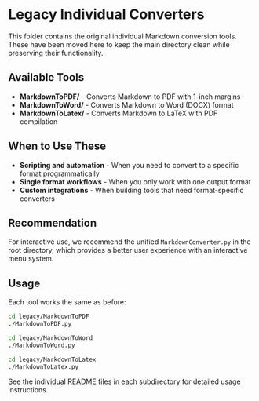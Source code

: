 # Legacy Individual Converters

This folder contains the original individual Markdown conversion tools. These have been moved here to keep the main directory clean while preserving their functionality.

## Available Tools

- **MarkdownToPDF/** - Converts Markdown to PDF with 1-inch margins
- **MarkdownToWord/** - Converts Markdown to Word (DOCX) format
- **MarkdownToLatex/** - Converts Markdown to LaTeX with PDF compilation

## When to Use These

- **Scripting and automation** - When you need to convert to a specific format programmatically
- **Single format workflows** - When you only work with one output format
- **Custom integrations** - When building tools that need format-specific converters

## Recommendation

For interactive use, we recommend the unified `MarkdownConverter.py` in the root directory, which provides a better user experience with an interactive menu system.

## Usage

Each tool works the same as before:

```bash
cd legacy/MarkdownToPDF
./MarkdownToPDF.py

cd legacy/MarkdownToWord  
./MarkdownToWord.py

cd legacy/MarkdownToLatex
./MarkdownToLatex.py
```

See the individual README files in each subdirectory for detailed usage instructions.